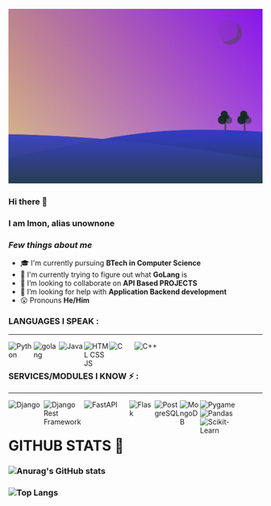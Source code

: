 [![MasterHead](./main.svg)](https://github.com/unownone)
### Hi there 👋
### I am Imon, alias unownone
  
### *Few things about me*

- 🎓 I'm currently pursuing **BTech in Computer Science**
- 🌱 I'm currently trying to figure out what **GoLang** is
- 👯 I’m looking to collaborate on **API Based PROJECTS**
- 🤔 I’m looking for help with **Application Backend development**
- 😮 Pronouns **He/Him**

### LANGUAGES I SPEAK :
---
<img align="left" alt="Python" width="50px" src="https://banner2.cleanpng.com/20180712/cos/kisspng-learning-to-program-using-python-programming-langu-tic-tac-toe-logo-5b47098b6cd292.0915139615313821554458.jpg" />
<img align="left" alt="golang" width="50px" src="https://go.dev/images/go-logo-white.svg" />
<img align="left" alt="Java" width="50px" src="https://cdn.vox-cdn.com/thumbor/VoXJ8IaxCj5_U-366JhtUHLkdQ0=/0x0:640x427/1400x1050/filters:focal(0x0:640x427):format(jpeg)/cdn.vox-cdn.com/assets/1087137/java_logo_640.jpg" />
<img align="left" alt="HTML CSS JS" width="50px" src="http://p92.com/binaries/content/gallery/p92website/technologies/htmlcssjs-overview.png" />
<img align="left" alt="C" width="50px" src="https://upload.wikimedia.org/wikipedia/commons/thumb/1/18/C_Programming_Language.svg/1200px-C_Programming_Language.svg.png" />
<img align="left" alt="C++" width="50px" src="https://upload.wikimedia.org/wikipedia/commons/1/18/ISO_C%2B%2B_Logo.svg" />

<br />
<br />

### SERVICES/MODULES I KNOW :zap: :
---
  <img align="left" alt="Django" width="70px" src="https://static.djangoproject.com/img/logos/django-logo-negative.png" />
  <img align="left" alt="Django Rest Framework" width="80px" src="https://www.django-rest-framework.org/img/logo.png" />
  <img align="left" alt="FastAPI" width="90px" src="https://fastapi.tiangolo.com/img/logo-margin/logo-teal.png"/>
  <img align="left" alt="Flask" width="50px" src="https://www.kindpng.com/picc/m/188-1882416_flask-python-logo-hd-png-download.png"/>
    <img align="left" alt="PostgreSQL" width="50px" src="https://wiki.postgresql.org/images/thumb/a/a4/PostgreSQL_logo.3colors.svg/540px-PostgreSQL_logo.3colors.svg.png" />
  <img align="left" alt="MongoDB" width="40px" src="https://images.cms.fivetran.com/mgtdf72hs0mx/6EqChQTpjHA93FltCUKXwf/066e4052c668145acb311e8d12508c3c/MongoDB.svg?fm=jpg&w=1200&q=80&fit=fill" />
  <img align="left" alt="Pygame" width="100px" src="https://camo.githubusercontent.com/1971c0a4f776fb5351c765c37e59630c83cabd52/68747470733a2f2f7777772e707967616d652e6f72672f696d616765732f6c6f676f2e706e67"/>
  <img align="left" alt="Pandas" width="100px" src="https://www.kindpng.com/picc/m/574-5747046_python-pandas-logo-transparent-hd-png-download.png"/>
  <img align="left" alt="Scikit-Learn" width="80px" src="https://img.favpng.com/13/13/20/scikit-learn-python-scikit-image-logo-brand-png-favpng-DiDpZ1ewwNabVHftX6ieU1Wx4.jpg"/>

<br/>
<br/>  

# GITHUB STATS 📃
  
### ![Anurag's GitHub stats](https://github-readme-stats.vercel.app/api?username=unownone&show_icons=true&theme=onelight)

### ![Top Langs](https://github-readme-stats.vercel.app/api/top-langs/?username=unownone&show_icons=true&theme=onelight)

